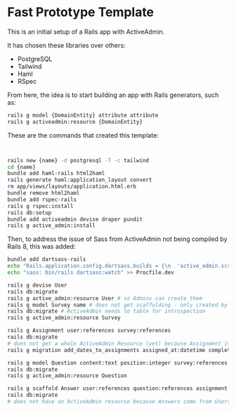 # Fast Prototype Template

This is an initial setup of a Rails app with ActiveAdmin.

It has chosen these libraries over others:

- PostgreSQL
- Tailwind
- Haml 
- RSpec
 
From here, the idea is to start building an app with Rails generators, such as:

``` sh
rails g model {DomainEntity} attribute attribute 
rails g activeadmin:resource {DomainEntity} 
```

These are the commands that created this template:

``` sh


rails new {name} -d postgresql -T -c tailwind 
cd {name}
bundle add haml-rails html2haml
rails generate haml:application_layout convert
rm app/views/layouts/application.html.erb
bundle remove html2haml
bundle add rspec-rails
rails g rspec:install
rails db:setup
bundle add activeadmin devise draper pundit
rails g active_admin:install
```

Then, to address the issue of Sass from ActiveAdmin not being compiled by Rails 8, this was added:

``` sh
bundle add dartsass-rails
echo "Rails.application.config.dartsass.builds = {\n  'active_admin.scss' => 'active_admin.css'\n}" > config/initializers/dartsass.rb
echo "sass: bin/rails dartsass:watch" >> Procfile.dev
```


``` sh
rails g devise User
rails db:migrate
rails g active_admin:resource User # so Admins can create them
rails g model Survey name # does not get scaffolding - only created by Admins
rails db:migrate # ActiveAdmin needs to table for introspection
rails g active_admin:resource Survey

rails g Assignment user:references survey:references
rails db:migrate 
# does not get a whole ActiveAdmin Resource (yet) because Assignment is a fancy join table
rails g migration add_dates_to_assignments assigned_at:datetime completed_at:datetime deadline_at:datetime

rails g model Question content:text position:integer survey:references
rails db:migrate
rails g active_admin:resource Question

rails g scaffold Answer user:references question:references assignment:references content:text 
rails db:migrate
# does not have an ActiveAdmin resource because Answers come from Users, not Admins

```
